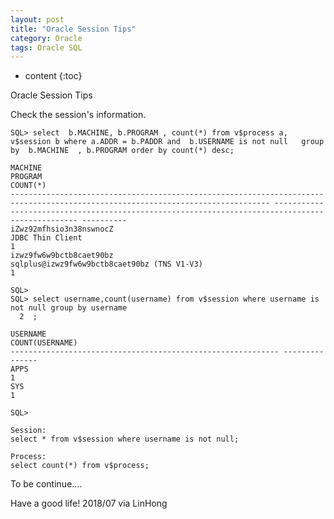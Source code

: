 ```yaml
---
layout: post
title: "Oracle Session Tips"
category: Oracle
tags: Oracle SQL
---
```


* content
{:toc}


Oracle Session Tips


Check the session's information.

	SQL> select  b.MACHINE, b.PROGRAM , count(*) from v$process a, v$session b where a.ADDR = b.PADDR and  b.USERNAME is not null   group by  b.MACHINE  , b.PROGRAM order by count(*) desc;

	MACHINE                                                                                                          PROGRAM                                                                                     COUNT(*)
	-------------------------------------------------------------------------------------------------------------------------------- ------------------------------------------------------------------------------------------------ ----------
	iZwz92mfhsio3n38nswnocZ                                                                                          JDBC Thin Client                                                                                           1
	izwz9fw6w9bctb8caet90bz                                                                                          sqlplus@izwz9fw6w9bctb8caet90bz (TNS V1-V3)                                                                1

	SQL> 
	SQL> select username,count(username) from v$session where username is not null group by username
	  2  ;

	USERNAME                                                     COUNT(USERNAME)
	------------------------------------------------------------ ---------------
	APPS                                                                       1
	SYS                                                                        1

	SQL> 
	
	Session:
	select * from v$session where username is not null;
	
	Process:
	select count(*) from v$process;
	

To be continue....

Have a good life! 2018/07 via LinHong


